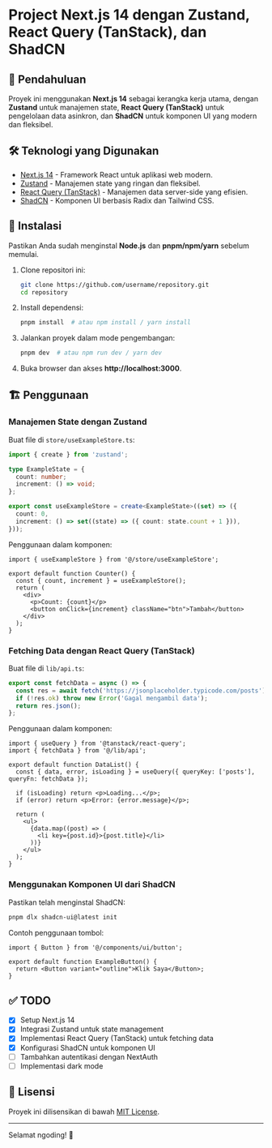 # Project Next.js 14 dengan Zustand, React Query (TanStack), dan ShadCN

## 📌 Pendahuluan
Proyek ini menggunakan **Next.js 14** sebagai kerangka kerja utama, dengan **Zustand** untuk manajemen state, **React Query (TanStack)** untuk pengelolaan data asinkron, dan **ShadCN** untuk komponen UI yang modern dan fleksibel.

## 🛠️ Teknologi yang Digunakan
- [Next.js 14](https://nextjs.org/) - Framework React untuk aplikasi web modern.
- [Zustand](https://zustand-demo.pmnd.rs/) - Manajemen state yang ringan dan fleksibel.
- [React Query (TanStack)](https://tanstack.com/query/latest) - Manajemen data server-side yang efisien.
- [ShadCN](https://ui.shadcn.com/) - Komponen UI berbasis Radix dan Tailwind CSS.

## 🚀 Instalasi
Pastikan Anda sudah menginstal **Node.js** dan **pnpm/npm/yarn** sebelum memulai.

1. Clone repositori ini:
   ```sh
   git clone https://github.com/username/repository.git
   cd repository
   ```

2. Install dependensi:
   ```sh
   pnpm install  # atau npm install / yarn install
   ```

3. Jalankan proyek dalam mode pengembangan:
   ```sh
   pnpm dev  # atau npm run dev / yarn dev
   ```

4. Buka browser dan akses **http://localhost:3000**.

## 🏗️ Penggunaan
### Manajemen State dengan Zustand
Buat file di `store/useExampleStore.ts`:
```ts
import { create } from 'zustand';

type ExampleState = {
  count: number;
  increment: () => void;
};

export const useExampleStore = create<ExampleState>((set) => ({
  count: 0,
  increment: () => set((state) => ({ count: state.count + 1 })),
}));
```
Penggunaan dalam komponen:
```tsx
import { useExampleStore } from '@/store/useExampleStore';

export default function Counter() {
  const { count, increment } = useExampleStore();
  return (
    <div>
      <p>Count: {count}</p>
      <button onClick={increment} className="btn">Tambah</button>
    </div>
  );
}
```

### Fetching Data dengan React Query (TanStack)
Buat file di `lib/api.ts`:
```ts
export const fetchData = async () => {
  const res = await fetch('https://jsonplaceholder.typicode.com/posts');
  if (!res.ok) throw new Error('Gagal mengambil data');
  return res.json();
};
```
Penggunaan dalam komponen:
```tsx
import { useQuery } from '@tanstack/react-query';
import { fetchData } from '@/lib/api';

export default function DataList() {
  const { data, error, isLoading } = useQuery({ queryKey: ['posts'], queryFn: fetchData });

  if (isLoading) return <p>Loading...</p>;
  if (error) return <p>Error: {error.message}</p>;

  return (
    <ul>
      {data.map((post) => (
        <li key={post.id}>{post.title}</li>
      ))}
    </ul>
  );
}
```

### Menggunakan Komponen UI dari ShadCN
Pastikan telah menginstal ShadCN:
```sh
pnpm dlx shadcn-ui@latest init
```
Contoh penggunaan tombol:
```tsx
import { Button } from '@/components/ui/button';

export default function ExampleButton() {
  return <Button variant="outline">Klik Saya</Button>;
}
```

## ✅ TODO
- [x] Setup Next.js 14
- [x] Integrasi Zustand untuk state management
- [x] Implementasi React Query (TanStack) untuk fetching data
- [x] Konfigurasi ShadCN untuk komponen UI
- [ ] Tambahkan autentikasi dengan NextAuth
- [ ] Implementasi dark mode

## 📜 Lisensi
Proyek ini dilisensikan di bawah [MIT License](LICENSE).

---

Selamat ngoding! 🚀

